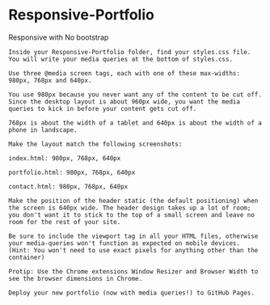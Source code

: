 # Responsive-Portfolio
Responsive with No bootstrap 


    Inside your Responsive-Portfolio folder, find your styles.css file. You will write your media queries at the bottom of styles.css.

    Use three @media screen tags, each with one of these max-widths: 980px, 768px and 640px.

    You use 980px because you never want any of the content to be cut off. Since the desktop layout is about 960px wide, you want the media queries to kick in before your content gets cut off.

    768px is about the width of a tablet and 640px is about the width of a phone in landscape.

    Make the layout match the following screenshots:

    index.html: 980px, 768px, 640px

    portfolio.html: 980px, 768px, 640px

    contact.html: 980px, 768px, 640px

    Make the position of the header static (the default positioning) when the screen is 640px wide. The header design takes up a lot of room; you don't want it to stick to the top of a small screen and leave no room for the rest of your site.

    Be sure to include the viewport tag in all your HTML files, otherwise your media-queries won't function as expected on mobile devices. (Hint: You won't need to use exact pixels for anything other than the container)

    Protip: Use the Chrome extensions Window Resizer and Browser Width to see the browser dimensions in Chrome.

    Deploy your new portfolio (now with media queries!) to GitHub Pages.
